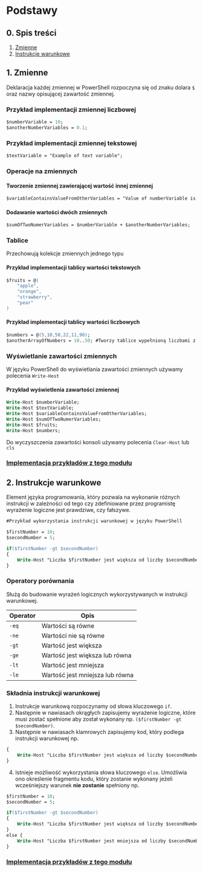# Podstawy
## 0. Spis treści

1. [Zmienne](#1-zmienne)
1. [Instrukcje warunkowe](#2-instrukcje-warunkowe)
## 1. Zmienne
Deklaracja każdej zmiennej w PowerShell rozpoczyna się od znaku dolara `$` oraz nazwy opisującej zawartość zmiennej.
### Przykład implementacji zmiennej liczbowej
```ps
$numberVariable = 10;
$anotherNumberVariables = 0.1;
```
### Przykład implementacji zmiennej tekstowej
```ps
$textVariable = "Example of text variable";
```
### Operacje na zmiennych
#### Tworzenie zmiennej zawierającej wartość innej zmiennej
```ps
$variableContainsValueFromOtherVariables = "Value of numberVariable is: $numberVariable";
```
#### Dodawanie wartości dwóch zmiennych
```ps
$sumOfTwoNumerVariables = $numberVariable + $anotherNumberVariables;
```

### Tablice
Przechowują kolekcje zmiennych jednego typu
#### Przykład implementacji tablicy wartości tekstowych
```ps
$fruits = @(
    "apple",
    "orange",
    "strawberry",
    "pear"
)
```
#### Przykład implementacji tablicy wartości liczbowych
```ps
$numbers = @(5,10,50,22,11,90);
$anotherArrayOfNumbers = 10..50; #Tworzy tablice wypełnioną liczbami z zakresu od 10 do 50;
```

### Wyświetlanie zawartości zmiennych
W języku PowerShell do wyświetlania zawartości zmiennych używamy polecenia `Write-Host`
#### Przykład wyświetlenia zawartości zmiennej
```ps
Write-Host $numberVariable;
Write-Host $textVariable;
Write-Host $variableContainsValueFromOtherVariables;
Write-Host $sumOfTwoNumerVariables;
Write-Host $fruits;
Write-Host $numbers;
```
Do wyczyszczenia zawartości konsoli używamy polecenia `Clear-Host` lub `cls`

### [Implementacja przykładów z tego modułu](Basics_01.ps1)

## 2. Instrukcje warunkowe 
Element języka programowania, który pozwala na wykonanie różnych instrukcji w zależności od tego czy zdefiniowane przez programistę wyrażenie logiczne jest prawdziwe, czy fałszywe. 

```ps
#Przykład wykorzystania instrukcji warunkowej w języku PowerShell

$firstNumber = 10;
$secondNumber = 5;

if($firstNumber -gt $secondNumber)
{
    Write-Host "Liczba $firstNumber jest większa od liczby $secondNumber";
}
```
### Operatory porównania
Służą do budowanie wyrażeń logicznych wykorzystywanych w instrukcji warunkowej.

| Operator | Opis                           |
| ---------| ------------------------------ |
| `-eq`    | Wartości są równe              |
| `-ne`    | Wartości nie są równe          |
| `-gt`    | Wartość jest większa           |
| `-ge`    | Wartość jest większa lub równa |
| `-lt`    | Wartość jest mniejsza          |
| `-le`    | Wartość jest mniejsza lub równa|

### Składnia instrukcji warunkowej
1. Instrukcje warunkową rozpoczynamy od słowa kluczowego `if`. 
2. Następnie w nawiasach okrągłych zapisujemy wyrażenie logiczne, które musi zostać spełnione aby został wykonany np. `($firstNumber -gt $secondNumber)`. 
3. Następnie w nawiasach klamrowych zapisujemy kod, który podlega instrukcji warunkowej np. 
```ps
{
    Write-Host "Liczba $firstNumber jest większa od liczby $secondNumber";
}
```
4. Istnieje możliwość wykorzystania słowa kluczowego `else`. Umożliwia ono określenie fragmentu kodu, który zostanie wykonany jeżeli wcześniejszy warunek **nie zostanie** spełniony np.
```ps
$firstNumber = 10;
$secondNumber = 5;

if($firstNumber -gt $secondNumber)
{
    Write-Host "Liczba $firstNumber jest większa od liczby $secondNumber";
}
else {
    Write-Host "Liczba $firstNumber jest mniejsza od liczby $secondNumber";
}
```
### [Implementacja przykładów z tego modułu](Basics_02.ps1)